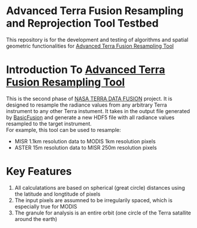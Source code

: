 # Advanced Terra Fusion Resampling and Reprojection Tool Testbed
This repository is for the development and testing of algorithms and spatial geometric functionalities for [Advanced Terra Fusion Resampling Tool](https://github.com/TerraFusion/advancedFusion)

# Introduction To [Advanced Terra Fusion Resampling Tool](https://github.com/TerraFusion/advancedFusion)
This is the second phase of [NASA TERRA DATA FUSION](https://earthdata.nasa.gov/community/community-data-system-programs/access-projects/terra-data-fusion-products) project. It is designed to resample the radiance values from any arbitrary Terra instrument to any other Terra instument. It takes in the output file generated by [BasicFusion](https://github.com/TerraFusion/basicFusion) and generate a new HDF5 file with all radiance values resampled to the target instrument.  
For example, this tool can be used to resample:  
* MISR 1.1km resolution data to MODIS 1km resolution pixels
* ASTER 15m resolution data to MISR 250m resolution pixels 


# Key Features
1. All calculatations are based on spherical (great circle) distances using the latitude and longtitude of pixels
2. The input pixels are assumned to be irregularily spaced, which is especially true for MODIS
3. The granule for analysis is an entire orbit (one circle of the Terra satallite around the earth)

